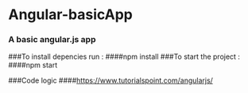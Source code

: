 # Angular-basicApp

### A basic angular.js app

###To install depencies run :
####npm install
###To start the project :
####npm start

###Code logic
####https://www.tutorialspoint.com/angularjs/
